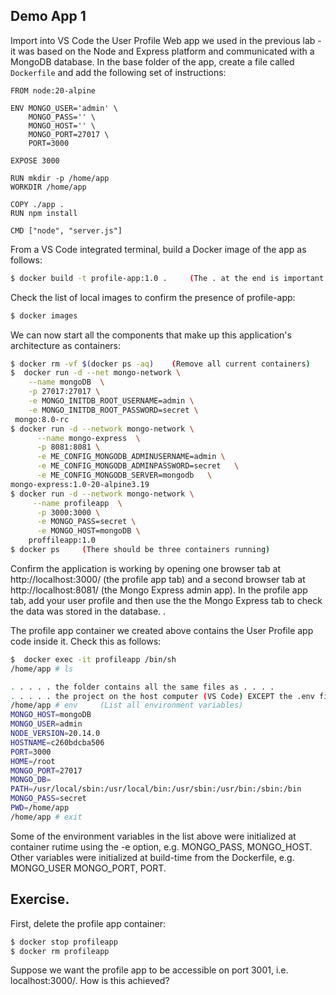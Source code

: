 ## Demo App 1 

Import into VS Code the User Profile Web app we used in the previous lab - it was based on the Node and Express platform and communicated with a MongoDB database. In the base folder of the app, create a file called `Dockerfile` and add the following set of instructions:
~~~
FROM node:20-alpine

ENV MONGO_USER='admin' \
    MONGO_PASS='' \
    MONGO_HOST='' \
    MONGO_PORT=27017 \
    PORT=3000

EXPOSE 3000

RUN mkdir -p /home/app
WORKDIR /home/app

COPY ./app .
RUN npm install

CMD ["node", "server.js"]
~~~
From a VS Code integrated terminal, build a Docker image of the app as follows:
~~~bash
$ docker build -t profile-app:1.0 .     (The . at the end is important.)
~~~
Check the list of local images to confirm the presence of profile-app:
~~~bash
$ docker images
~~~
We can now start all the components that make up this application's architecture as containers:
~~~bash
$ docker rm -vf $(docker ps -aq)    (Remove all current containers)  
$  docker run -d --net mongo-network \
    --name mongoDB  \
    -p 27017:27017 \
    -e MONGO_INITDB_ROOT_USERNAME=admin \
    -e MONGO_INITDB_ROOT_PASSWORD=secret \
 mongo:8.0-rc     
$ docker run -d --network mongo-network \
      --name mongo-express  \
      -p 8081:8081 \
      -e ME_CONFIG_MONGODB_ADMINUSERNAME=admin \
      -e ME_CONFIG_MONGODB_ADMINPASSWORD=secret   \
      -e ME_CONFIG_MONGODB_SERVER=mongodb   \
mongo-express:1.0-20-alpine3.19
$ docker run -d --network mongo-network \
     --name profileapp  \
      -p 3000:3000 \
      -e MONGO_PASS=secret \
      -e MONGO_HOST=mongoDB \
    proffileapp:1.0
$ docker ps     (There should be three containers running)
~~~
Confirm the application is working by opening one browser tab at http://localhost:3000/ (the profile app tab) and a second browser tab at http://localhost:8081/ (the Mongo Express admin app). In the profile app tab, add your user profile and then use the the Mongo Express tab to check the data was stored in the database.  .

The profile app container we created above contains the User Profile app code inside it. Check this as follows:
~~~bash
$  docker exec -it profileapp /bin/sh
/home/app # ls 

. . . . . the folder contains all the same files as . . . .
. . . . . the project on the host computer (VS Code) EXCEPT the .env file . . . . 
/home/app # env     (List all environment variables)
MONGO_HOST=mongoDB
MONGO_USER=admin
NODE_VERSION=20.14.0
HOSTNAME=c260bdcba506
PORT=3000
HOME=/root
MONGO_PORT=27017
MONGO_DB=
PATH=/usr/local/sbin:/usr/local/bin:/usr/sbin:/usr/bin:/sbin:/bin
MONGO_PASS=secret
PWD=/home/app
/home/app # exit
~~~
Some of the environment variables in the list above were initialized at container rutime using the -e option, e.g. MONGO_PASS, MONGO_HOST. Other variables were initialized at build-time from the Dockerfile, e.g. MONGO_USER MONGO_PORT, PORT.

## Exercise.

First, delete the profile app container:
~~~bash
$ docker stop profileapp
$ docker rm profileapp
~~~

Suppose we want the profile app to be accessible on port 3001, i.e. localhost:3000/. How is this achieved?

